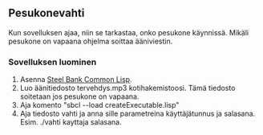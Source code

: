 ## Pesukonevahti
Kun sovelluksen ajaa, niin se tarkastaa, onko pesukone käynnissä. Mikäli pesukone on vapaana ohjelma soittaa ääniviestin.

### Sovelluksen luominen
1. Asenna [Steel Bank Common Lisp](http://www.sbcl.org/).
2. Luo äänitiedosto tervehdys.mp3 kotihakemistoosi. Tämä tiedosto soitetaan jos pesukone on vapaana.
3. Aja komento "sbcl --load createExecutable.lisp"
3. Aja tiedosto vahti ja anna sille parametreina käyttäjätunnus ja salasana. Esim. ./vahti kayttaja salasana.